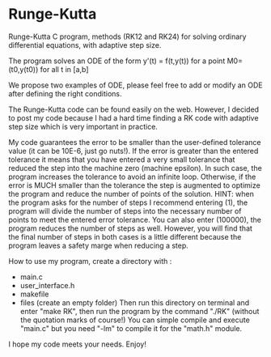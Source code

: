 # Runge-Kutta
Runge-Kutta C program, methods (RK12 and RK24) for solving ordinary differential equations, with adaptive step size.

The program solves an ODE of the form y'(t) = f(t,y(t)) for a point M0=(t0,y(t0)) for all t in [a,b]

We propose two examples of ODE, please feel free to add or modify an ODE after defining the right conditions.

The Runge-Kutta code can be found easily on the web.
However, I decided to post my code because I had a hard time finding a RK code with adaptive step size which is very important in practice.

My code guarantees the error to be smaller than the user-defined tolerance value (it can be 10E-6, just go nuts!).
If the error is greater than the entered tolerance it means that you have entered a very small tolerance that reduced the step into the machine zero (machine epsilon). In such case, the program increases the tolerance to avoid an infinite loop.
Otherwise, if the error is MUCH smaller than the tolerance the step is augmented to optimize the program and reduce the number of points of the solution.
HINT: when the program asks for the number of steps I recommend entering (1), the program will divide the number of steps into the necessary number of points to meet the entered error tolerance. You can also enter (100000), the program reduces the number of steps as well. However, you will find that the final number of steps in both cases is a little different because the program leaves a safety marge when reducing a step.

How to use my program, create a directory with :
- main.c
- user_interface.h
- makefile
- files (create an empty folder)
Then run this directory on terminal and enter "make RK", then run the program by the command "./RK" (without the quotation marks of course!)
You can simple compile and execute "main.c" but you need "-lm" to compile it for the "math.h" module.

I hope my code meets your needs.
Enjoy!
